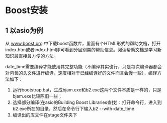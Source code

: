 # Boost安装

## 1 以asio为例

从 www.boost.org 中下载boost函数库，里面有个HTML形式的帮助文档，打开index.htm或者index.html即可看到分层别类的帮助信息。阅读帮助文档是学习新知识最直接最方便的方法。

date_time需要编译才能使用其完整功能（不编译其实也行，只是每次编译器都会对包含的头文件进行编译，速度相对于已经编译好的文件而言会慢一些），编译方法如下：

1. 运行bootstrap.bat，生成bjam.exe和b2.exe这两个文件本质是一样的，只是bjam.exe比较陈旧一些；
2. 选择部分编译(在asio的Building Boost Libraries查找)：打开命令行，进入到b2.exe所在的目录，然后在命令行下输入b2 --with-date_time
3. 编译出的库文件在stage文件夹下
